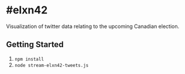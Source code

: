 # #elxn42

Visualization of twitter data relating to the upcoming Canadian election.

## Getting Started

1. `npm install` 
2. `node stream-elxn42-tweets.js`

